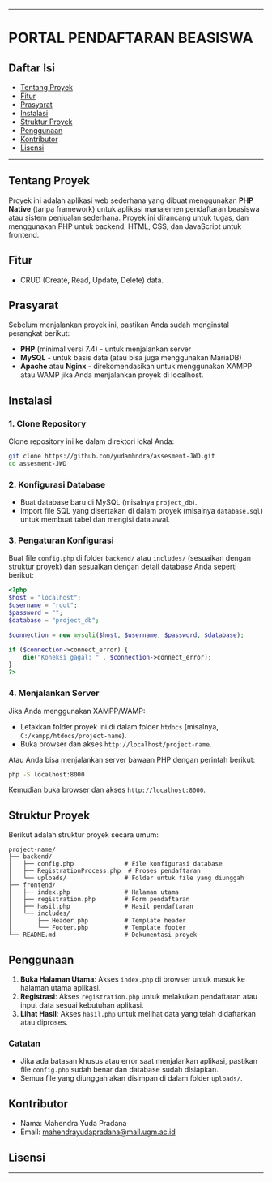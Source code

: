 
---

# PORTAL PENDAFTARAN BEASISWA

## Daftar Isi

- [Tentang Proyek](#tentang-proyek)
- [Fitur](#fitur)
- [Prasyarat](#prasyarat)
- [Instalasi](#instalasi)
- [Struktur Proyek](#struktur-proyek)
- [Penggunaan](#penggunaan)
- [Kontributor](#kontributor)
- [Lisensi](#lisensi)

---

## Tentang Proyek

Proyek ini adalah aplikasi web sederhana yang dibuat menggunakan **PHP Native** (tanpa framework) untuk aplikasi manajemen pendaftaran beasiswa atau sistem penjualan sederhana. Proyek ini dirancang untuk tugas, dan menggunakan PHP untuk backend, HTML, CSS, dan JavaScript untuk frontend.

## Fitur

- CRUD (Create, Read, Update, Delete) data.

## Prasyarat

Sebelum menjalankan proyek ini, pastikan Anda sudah menginstal perangkat berikut:

- **PHP** (minimal versi 7.4) - untuk menjalankan server
- **MySQL** - untuk basis data (atau bisa juga menggunakan MariaDB)
- **Apache** atau **Nginx** - direkomendasikan untuk menggunakan XAMPP atau WAMP jika Anda menjalankan proyek di localhost.

## Instalasi

### 1. Clone Repository

Clone repository ini ke dalam direktori lokal Anda:

```bash
git clone https://github.com/yudamhndra/assesment-JWD.git
cd assesment-JWD
```

### 2. Konfigurasi Database

- Buat database baru di MySQL (misalnya `project_db`).
- Import file SQL yang disertakan di dalam proyek (misalnya `database.sql`) untuk membuat tabel dan mengisi data awal.

### 3. Pengaturan Konfigurasi

Buat file `config.php` di folder `backend/` atau `includes/` (sesuaikan dengan struktur proyek) dan sesuaikan dengan detail database Anda seperti berikut:

```php
<?php
$host = "localhost";
$username = "root";
$password = "";
$database = "project_db";

$connection = new mysqli($host, $username, $password, $database);

if ($connection->connect_error) {
    die("Koneksi gagal: " . $connection->connect_error);
}
?>
```

### 4. Menjalankan Server

Jika Anda menggunakan XAMPP/WAMP:
- Letakkan folder proyek ini di dalam folder `htdocs` (misalnya, `C:/xampp/htdocs/project-name`).
- Buka browser dan akses `http://localhost/project-name`.

Atau Anda bisa menjalankan server bawaan PHP dengan perintah berikut:

```bash
php -S localhost:8000
```

Kemudian buka browser dan akses `http://localhost:8000`.

## Struktur Proyek

Berikut adalah struktur proyek secara umum:

```
project-name/
├── backend/
│   ├── config.php              # File konfigurasi database
│   ├── RegistrationProcess.php  # Proses pendaftaran
│   └── uploads/                # Folder untuk file yang diunggah
├── frontend/
│   ├── index.php               # Halaman utama
│   ├── registration.php        # Form pendaftaran
│   ├── hasil.php               # Hasil pendaftaran
│   └── includes/
│       ├── Header.php          # Template header
│       └── Footer.php          # Template footer
└── README.md                   # Dokumentasi proyek
```

## Penggunaan

1. **Buka Halaman Utama**: Akses `index.php` di browser untuk masuk ke halaman utama aplikasi.
2. **Registrasi**: Akses `registration.php` untuk melakukan pendaftaran atau input data sesuai kebutuhan aplikasi.
3. **Lihat Hasil**: Akses `hasil.php` untuk melihat data yang telah didaftarkan atau diproses.

### Catatan

- Jika ada batasan khusus atau error saat menjalankan aplikasi, pastikan file `config.php` sudah benar dan database sudah disiapkan.
- Semua file yang diunggah akan disimpan di dalam folder `uploads/`.

## Kontributor

- Nama: Mahendra Yuda Pradana
- Email: mahendrayudapradana@mail.ugm.ac.id

## Lisensi

--- 

